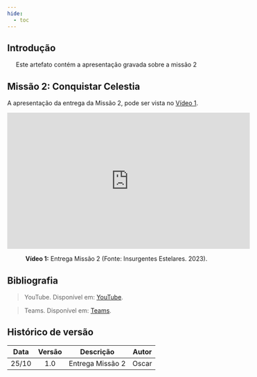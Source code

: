 ```yaml
---
hide:
  - toc
---
```


## Introdução

<p style="text-align:justify; text-indent:20px;">
Este artefato contém a apresentação gravada sobre a missão 2
</p>


## Missão 2: Conquistar Celestia

A apresentação da entrega da Missão 2, pode ser vista no [Vídeo 1](https://www.youtube.com/watch?v=jcDxTtPKzqA&ab_channel=oscarbrito).

<div align="center">
<iframe width="560" height="315" src="https://www.youtube.com/embed/jcDxTtPKzqA?si=isc9ZH5ze38hhy4U" title="YouTube video player" frameborder="0" allow="accelerometer; autoplay; clipboard-write; encrypted-media; gyroscope; picture-in-picture; web-share" allowfullscreen></iframe>
<p> <b>Vídeo 1:</b> Entrega Missão 2 (Fonte: Insurgentes Estelares. 2023). </p>
</div>




## Bibliografia

> YouTube. Disponível em: [YouTube](https://www.youtube.com).

> Teams. Disponível em: [Teams](https://teams.microsoft.com). 



## Histórico de versão

| Data  | Versão | Descrição        | Autor |
| :---: | :----: | ---------------- | ----- |
| 25/10 |  1.0   | Entrega Missão 2 | Oscar |